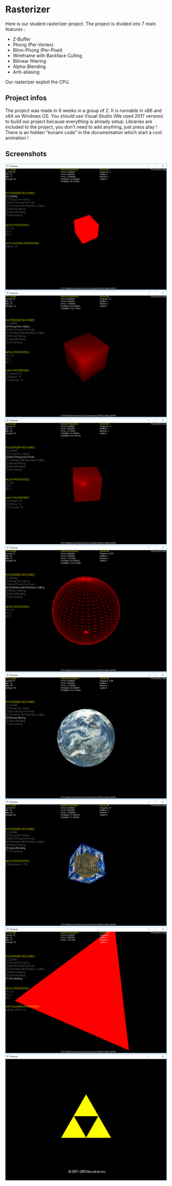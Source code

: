 # Rasterizer

Here is our student rasterizer project. The project is divided into 7 main features :
- Z-Buffer
- Phong (Per-Vertex)
- Blinn-Phong (Per-Pixel)
- Wireframe with Backface Culling
- Bilinear filtering
- Alpha-Blending
- Anti-aliasing

Our rasterizer exploit the CPU.

## Project infos

The project was made in 6 weeks in a group of 2. It is runnable in x86 and x64 on Windows OS. You should use Visual Studio (We used 2017 version) to build our project because everything is already setup. Libraries are included to the project, you don't need to add anything, just press play !
There is an hidden "konami code" in the documentation which start a cool animation !

## Screenshots

![alt text](screenshots/z-buffer.PNG?raw=true "Z-Buffer")
![alt text](screenshots/phong.PNG?raw=true "Phong")
![alt text](screenshots/blinn-phong.PNG?raw=true "Blinn-Phong")
![alt text](screenshots/wireframe.PNG?raw=true "Wireframe with Backface Culling")
![alt text](screenshots/bilinear-filtering.PNG?raw=true "Bilinear filtering")
![alt text](screenshots/alpha-blending.PNG?raw=true "Alpha-Blending")
![alt text](screenshots/anti-aliasing.PNG?raw=true "Anti-aliasing")
![alt text](screenshots/zelda.PNG?raw=true "Secret animation")


